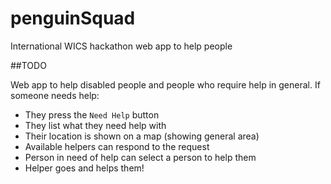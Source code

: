 # penguinSquad
International WICS hackathon web app to help people

##TODO

Web app to help disabled people and people who require help in general.
If someone needs help:
* They press the `Need Help` button
* They list what they need help with
* Their location is shown on a map (showing general area)
* Available helpers can respond to the request
* Person in need of help can select a person to help them
* Helper goes and helps them!
